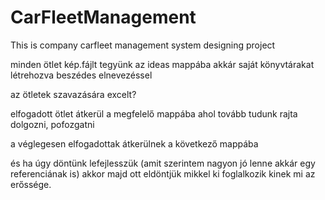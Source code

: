 # CarFleetManagement
This is company carfleet management system designing project

minden ötlet kép.fájlt tegyünk az ideas mappába akkár saját könyvtárakat létrehozva beszédes elnevezéssel

az ötletek szavazására excelt?

elfogadott ötlet átkerül a megfelelő mappába ahol tovább tudunk rajta dolgozni, pofozgatni

a véglegesen elfogadottak átkerülnek a következő mappába

és ha úgy döntünk lefejlesszük (amit szerintem nagyon jó lenne akkár egy referenciának is) akkor  majd ott eldöntjük mikkel ki foglalkozik kinek mi az erőssége.

